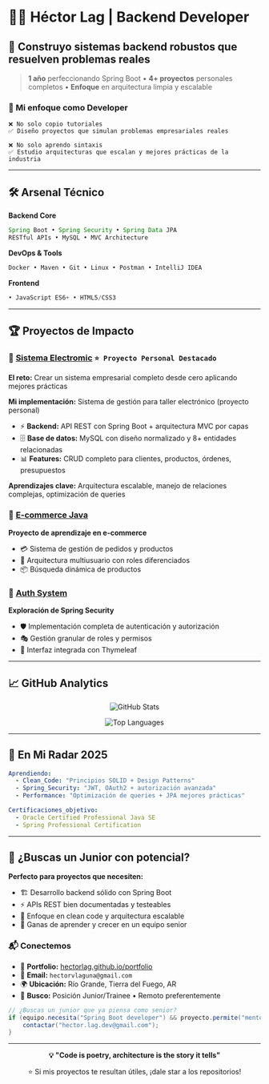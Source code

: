 # 👨‍💻 Héctor Lag | Backend Developer

## 🚀 Construyo sistemas backend robustos que resuelven problemas reales

> **1 año** perfeccionando Spring Boot • **4+ proyectos** personales completos • **Enfoque** en arquitectura limpia y escalable

### 💼 Mi enfoque como Developer
```
❌ No solo copio tutoriales
✅ Diseño proyectos que simulan problemas empresariales reales

❌ No solo aprendo sintaxis
✅ Estudio arquitecturas que escalan y mejores prácticas de la industria
```

---

## 🛠️ Arsenal Técnico

**Backend Core** 
```java
Spring Boot • Spring Security • Spring Data JPA
RESTful APIs • MySQL • MVC Architecture
```

**DevOps & Tools**
```bash
Docker • Maven • Git • Linux • Postman • IntelliJ IDEA
```

**Frontend**
```javascript
• JavaScript ES6+ • HTML5/CSS3
```

---

## 🏆 Proyectos de Impacto

### 🔧 [Sistema Electromic](https://github.com/Hectorlag/Sistema_electromic) `⭐ Proyecto Personal Destacado`
**El reto:** Crear un sistema empresarial completo desde cero aplicando mejores prácticas

**Mi implementación:** Sistema de gestión para taller electrónico (proyecto personal)
- ⚡ **Backend:** API REST con Spring Boot + arquitectura MVC por capas
- 🗄️ **Base de datos:** MySQL con diseño normalizado y 8+ entidades relacionadas  
- 📊 **Features:** CRUD completo para clientes, productos, órdenes, presupuestos

**Aprendizajes clave:** Arquitectura escalable, manejo de relaciones complejas, optimización de queries

### 🛒 [E-commerce Java](https://github.com/Hectorlag/ecommerce_java)
**Proyecto de aprendizaje en e-commerce**
- 💳 Sistema de gestión de pedidos y productos
- 👥 Arquitectura multiusuario con roles diferenciados
- 📦 Búsqueda dinámica de productos

### 🔐 [Auth System](https://github.com/Hectorlag/thymeleaf-auth-system)
**Exploración de Spring Security**
- 🛡️ Implementación completa de autenticación y autorización
- 🎭 Gestión granular de roles y permisos
- 📱 Interfaz integrada con Thymeleaf

---

## 📈 GitHub Analytics

<div align="center">

![GitHub Stats](https://github-readme-stats.vercel.app/api?username=Hectorlag&show_icons=true&theme=tokyonight&hide_border=true)

![Top Languages](https://github-readme-stats.vercel.app/api/top-langs/?username=Hectorlag&layout=compact&theme=tokyonight&hide_border=true)

</div>

---

## 🎯 En Mi Radar 2025

```yaml
Aprendiendo:
  - Clean_Code: "Principios SOLID + Design Patterns"
  - Spring_Security: "JWT, OAuth2 + autorización avanzada"
  - Performance: "Optimización de queries + JPA mejores prácticas"

Certificaciones_objetivo:
  - Oracle Certified Professional Java SE
  - Spring Professional Certification
```

---

## 🤝 ¿Buscas un Junior con potencial?

**Perfecto para proyectos que necesiten:**
- 🏗️ Desarrollo backend sólido con Spring Boot
- ⚡ APIs REST bien documentadas y testeables
- 💼 Enfoque en clean code y arquitectura escalable
- 🚀 Ganas de aprender y crecer en un equipo senior

### 📬 Conectemos
- 💼 **Portfolio:** [hectorlag.github.io/portfolio](https://hectorlag.github.io/portfolio)
- 📧 **Email:** `hectorvlaguna@gmail.com`
- 🌍 **Ubicación:** Río Grande, Tierra del Fuego, AR
- 💼 **Busco:** Posición Junior/Trainee • Remoto preferentemente

```java
// ¿Buscas un junior que ya piensa como senior?
if (equipo.necesita("Spring Boot developer") && proyecto.permite("mentoría")) {
    contactar("hector.lag.dev@gmail.com");
}
```

---

<div align="center">

**💡 "Code is poetry, architecture is the story it tells"**

⭐ Si mis proyectos te resultan útiles, ¡dale star a los repositorios!

</div>
